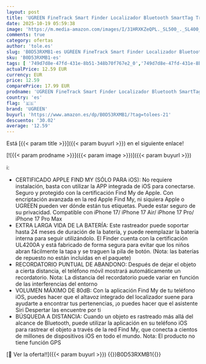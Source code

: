 ```yaml
---
layout: post
title: 'UGREEN FineTrack Smart Finder Localizador Bluetooth SmartTag Tracker Soporte iOS Rastreador para Llaves Equipaje Cartera Bicicleta Mochila Bolso  2 Años de Batería 1 Pieza '
date: 2025-10-19 05:59:38
image: 'https://m.media-amazon.com/images/I/31HRXKZeQPL._SL500_._SL400_.jpg'
comments: true
category: ofertas
author: 'tole.es'
slug: 'B0D53RXMB1-es UGREEN FineTrack Smart Finder Localizador Bluetooth...'
sku: 'B0D53RXMB1-es'
tags: [ '749d7d8e-47fd-431e-8b51-348b70f767e2_0','749d7d8e-47fd-431e-8b51-348b70f767e2_9101','Arborist Merchandising Root','Buscadores de artículos','Electrónica','GPS y accesorios','Self Service','Special Features Stores','Top brands in Electronics','mochila','ugreen','🇪🇸', ]
actualPrice: 12.59 EUR
currency: EUR
price: 12.59
comparePrice: 17.99 EUR
prodname: 'UGREEN FineTrack Smart Finder Localizador Bluetooth SmartTag Tracker Soporte iOS Rastreador para Llaves Equipaje Cartera Bicicleta Mochila Bolso  2 Años de Batería 1 Pieza '
country: 'es'
flag: '🇪🇸'
brand: 'UGREEN'
buyurl: 'https://www.amazon.es/dp/B0D53RXMB1/?tag=tolees-21'
descuento: '30.02'
average: '12.59'
---
```


Está [{{< param title >}}]({{< param buyurl >}}) en el siguiente enlace!

[![{{< param prodname >}}]({{< param image >}})]({{< param buyurl >}})

ℹ️:

- CERTIFICADO APPLE FIND MY (SÓLO PARA iOS): No requiere instalación, basta con utilizar la APP integrada de iOS para conectarse. Seguro y protegido con la certificación Find My de Apple. Con encriptación avanzada en la red Apple Find My, ni siquiera Apple o UGREEN pueden ver dónde están tus etiquetas. Puede estar seguro de su privacidad. Compatible con iPhone 17/ iPhone 17 Air/ iPhone 17 Pro/ iPhone 17 Pro Max
- EXTRA LARGA VIDA DE LA BATERÍA: Este rastreador puede soportar hasta 24 meses de duración de la batería, y puede reemplazar la batería interna para seguir utilizándolo. El Finder cuenta con la certificación UL4200A y está fabricado de forma segura para evitar que los niños abran fácilmente la tapa y se traguen la pila de botón. (Nota: las baterías de repuesto no están incluidas en el paquete)
- RECORDATORIO PUNTUAL DE ABANDONO: Después de dejar el objeto a cierta distancia, el teléfono móvil mostrará automáticamente un recordatorio. Nota: La distancia del recordatorio puede variar en función de las interferencias del entorno
- VOLUMEN MÁXIMO DE 80dB: Con la aplicación Find My de tu teléfono iOS, puedes hacer que el altavoz integrado del localizador suene para ayudarte a encontrar tus pertenencias, ¡o puedes hacer que el asistente Siri Despertar las encuentre por ti
- BÚSQUEDA A DISTANCIA: Cuando un objeto es rastreado más allá del alcance de Bluetooth, puede utilizar la aplicación en su teléfono iOS para rastrear el objeto a través de la red Find My, que conecta a cientos de millones de dispositivos iOS en todo el mundo. Nota: El producto no tiene función GPS

[🛒 Ver la oferta!!]({{< param buyurl >}})
{{<world>}}B0D53RXMB1{{</world>}}
